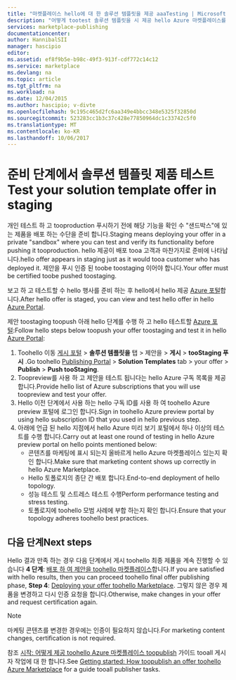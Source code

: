 ```yaml
---
title: "마켓플레이스 hello에 대 한 솔루션 템플릿을 제공 aaaTesting | Microsoft Docs"
description: "어떻게 tootest 솔루션 템플릿을 시 제공 hello Azure 마켓플레이스를 이해 합니다."
services: marketplace-publishing
documentationcenter: 
author: HannibalSII
manager: hascipio
editor: 
ms.assetid: ef8f9b5e-b98c-49f3-913f-cdf772c14c12
ms.service: marketplace
ms.devlang: na
ms.topic: article
ms.tgt_pltfrm: na
ms.workload: na
ms.date: 12/04/2015
ms.author: hascipio; v-divte
ms.openlocfilehash: 9c195c465d2fc6aa349e4bbcc348e5325f32850d
ms.sourcegitcommit: 523283cc1b3c37c428e77850964dc1c33742c5f0
ms.translationtype: MT
ms.contentlocale: ko-KR
ms.lasthandoff: 10/06/2017
---
```

# <a name="test-your-solution-template-offer-in-staging"></a><span data-ttu-id="e7460-103">준비 단계에서 솔루션 템플릿 제품 테스트</span><span class="sxs-lookup"><span data-stu-id="e7460-103">Test your solution template offer in staging</span></span>
<span data-ttu-id="e7460-104">개인 테스트 하 고 tooproduction 푸시하기 전에 해당 기능을 확인 수 "샌드박스"에 있는 제품을 배포 하는 수단을 준비 합니다.</span><span class="sxs-lookup"><span data-stu-id="e7460-104">Staging means deploying your offer in a private "sandbox" where you can test and verify its functionality before pushing it tooproduction.</span></span> <span data-ttu-id="e7460-105">hello 제공이 배포 tooa 고객과 마찬가지로 준비에 나타납니다.</span><span class="sxs-lookup"><span data-stu-id="e7460-105">hello offer appears in staging just as it would tooa customer who has deployed it.</span></span> <span data-ttu-id="e7460-106">제안을 푸시 인증 된 toobe toostaging 이어야 합니다.</span><span class="sxs-lookup"><span data-stu-id="e7460-106">Your offer must be certified toobe pushed toostaging.</span></span>

<span data-ttu-id="e7460-107">보고 하 고 테스트할 수 hello 행사를 준비 하는 후 hello에서 hello 제공 [Azure 포털](https://portal.azure.com/)합니다.</span><span class="sxs-lookup"><span data-stu-id="e7460-107">After hello offer is staged, you can view and test hello offer in hello [Azure Portal](https://portal.azure.com/).</span></span>

<span data-ttu-id="e7460-108">제안 toostaging toopush 아래 hello 단계를 수행 하 고 hello 테스트할 [Azure 포털](https://portal.azure.com/):</span><span class="sxs-lookup"><span data-stu-id="e7460-108">Follow hello steps below toopush your offer toostaging and test it in hello [Azure Portal](https://portal.azure.com/):</span></span>

1. <span data-ttu-id="e7460-109">Toohello 이동 [게시 포털](https://publish.windowsazure.com) > **솔루션 템플릿을** 탭 > 제안을 > **게시** > **tooStaging 푸시** .</span><span class="sxs-lookup"><span data-stu-id="e7460-109">Go toohello [Publishing Portal](https://publish.windowsazure.com) > **Solution Templates** tab > your offer > **Publish** > **Push tooStaging**.</span></span>
2. <span data-ttu-id="e7460-110">Toopreview를 사용 하 고 제안을 테스트 됩니다는 hello Azure 구독 목록을 제공 합니다.</span><span class="sxs-lookup"><span data-stu-id="e7460-110">Provide hello list of Azure subscriptions that you will use toopreview and test your offer.</span></span>
3. <span data-ttu-id="e7460-111">Hello 이전 단계에서 사용 하는 hello 구독 ID를 사용 하 여 toohello Azure preview 포털에 로그인 합니다.</span><span class="sxs-lookup"><span data-stu-id="e7460-111">Sign in toohello Azure preview portal by using hello subscription ID that you used in hello previous step.</span></span>
4. <span data-ttu-id="e7460-112">아래에 언급 된 hello 지점에서 hello Azure 미리 보기 포털에서 하나 이상의 테스트를 수행 합니다.</span><span class="sxs-lookup"><span data-stu-id="e7460-112">Carry out at least one round of testing in hello Azure preview portal on hello points mentioned below:</span></span>
   * <span data-ttu-id="e7460-113">콘텐츠를 마케팅에 표시 되는지 올바르게 hello Azure 마켓플레이스 있는지 확인 합니다.</span><span class="sxs-lookup"><span data-stu-id="e7460-113">Make sure that marketing content shows up correctly in hello Azure Marketplace.</span></span>
   * <span data-ttu-id="e7460-114">Hello 토폴로지의 종단 간 배포 합니다.</span><span class="sxs-lookup"><span data-stu-id="e7460-114">End-to-end deployment of hello topology.</span></span>
   * <span data-ttu-id="e7460-115">성능 테스트 및 스트레스 테스트 수행</span><span class="sxs-lookup"><span data-stu-id="e7460-115">Perform performance testing and stress testing.</span></span>
   * <span data-ttu-id="e7460-116">토폴로지에 toohello 모범 사례에 부합 하는지 확인 합니다.</span><span class="sxs-lookup"><span data-stu-id="e7460-116">Ensure that your topology adheres toohello best practices.</span></span>

## <a name="next-steps"></a><span data-ttu-id="e7460-117">다음 단계</span><span class="sxs-lookup"><span data-stu-id="e7460-117">Next steps</span></span>
<span data-ttu-id="e7460-118">Hello 결과 만족 하는 경우 다음 단계에서 게시 toohello 최종 제품을 계속 진행할 수 있습니다 **4 단계**: [배포 하 여 제안을 toohello 마켓플레이스](marketplace-publishing-push-to-production.md)합니다.</span><span class="sxs-lookup"><span data-stu-id="e7460-118">If you are satisfied with hello results, then you can proceed toohello final offer publishing phase, **Step 4**:  [Deploying your offer toohello Marketplace](marketplace-publishing-push-to-production.md).</span></span> <span data-ttu-id="e7460-119">그렇지 않은 경우 제품을 변경하고 다시 인증 요청을 합니다.</span><span class="sxs-lookup"><span data-stu-id="e7460-119">Otherwise, make changes in your offer and request certification again.</span></span>

> [!NOTE]
> <span data-ttu-id="e7460-120">마케팅 콘텐츠를 변경한 경우에는 인증이 필요하지 않습니다.</span><span class="sxs-lookup"><span data-stu-id="e7460-120">For marketing content changes, certification is not required.</span></span>
> 
> 

<span data-ttu-id="e7460-121">참조 [시작: 어떻게 제공 toohello Azure 마켓플레이스 toopublish](marketplace-publishing-getting-started.md) 가이드 tooall 게시자 작업에 대 한 합니다.</span><span class="sxs-lookup"><span data-stu-id="e7460-121">See [Getting started: How toopublish an offer toohello Azure Marketplace](marketplace-publishing-getting-started.md) for a guide tooall publisher tasks.</span></span>

